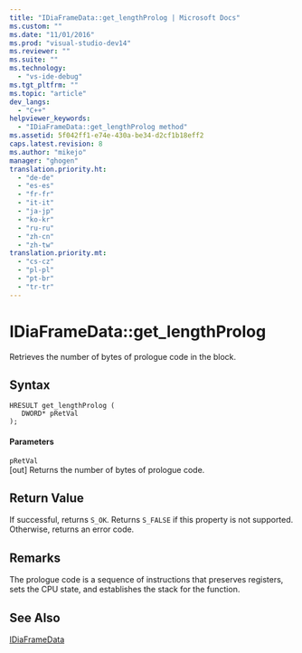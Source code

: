 ```yaml
---
title: "IDiaFrameData::get_lengthProlog | Microsoft Docs"
ms.custom: ""
ms.date: "11/01/2016"
ms.prod: "visual-studio-dev14"
ms.reviewer: ""
ms.suite: ""
ms.technology: 
  - "vs-ide-debug"
ms.tgt_pltfrm: ""
ms.topic: "article"
dev_langs: 
  - "C++"
helpviewer_keywords: 
  - "IDiaFrameData::get_lengthProlog method"
ms.assetid: 5f042ff1-e74e-430a-be34-d2cf1b18eff2
caps.latest.revision: 8
ms.author: "mikejo"
manager: "ghogen"
translation.priority.ht: 
  - "de-de"
  - "es-es"
  - "fr-fr"
  - "it-it"
  - "ja-jp"
  - "ko-kr"
  - "ru-ru"
  - "zh-cn"
  - "zh-tw"
translation.priority.mt: 
  - "cs-cz"
  - "pl-pl"
  - "pt-br"
  - "tr-tr"
---
```

# IDiaFrameData::get_lengthProlog
Retrieves the number of bytes of prologue code in the block.  
  
## Syntax  
  
```cpp#  
HRESULT get_lengthProlog (   
   DWORD* pRetVal  
);  
```  
  
#### Parameters  
 `pRetVal`  
 [out] Returns the number of bytes of prologue code.  
  
## Return Value  
 If successful, returns `S_OK`. Returns `S_FALSE` if this property is not supported. Otherwise, returns an error code.  
  
## Remarks  
 The prologue code is a sequence of instructions that preserves registers, sets the CPU state, and establishes the stack for the function.  
  
## See Also  
 [IDiaFrameData](../../debugger/debug-interface-access/idiaframedata.md)
